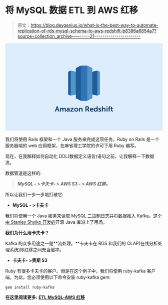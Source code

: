 # 将 MySQL 数据 ETL 到 AWS 红移

> 原文：<https://blog.devgenius.io/what-is-the-best-way-to-automate-replication-of-rds-mysql-schema-to-aws-redshift-b8386a6854a7?source=collection_archive---------21----------------------->

![](img/c9cce0003168e27e06527ce4bb7c0816.png)

我们将使用 Rails 框架和一个 Java 服务来完成这项任务。Ruby on Rails 是一个服务器端的 web 应用框架，在麻省理工学院的许可下用 Ruby 编写。

现在，在我解释如何自动化 DDL(数据定义语言)语句之前，让我解释一下数据流。

数据管道是这样的:

> ***MySQL - >卡夫卡- > AWS S3 - > AWS 红移。***

所以让我们一步一步地打破它:

*   **MySQL - >卡夫卡**

我们将使用一个 Java 服务来读取 MySQL 二进制日志并将数据推入 Kafka。[这个由 Stanley Shyiko 开发的](https://github.com/shyiko/mysql-binlog-connector-java)开源 Java 库派上了用场。

**我们为什么用卡夫卡？**

Kafka 的众多用途之一是**流处理。**卡夫卡在 RDS 和我们的 OLAP(在线分析处理系统)即红移之间充当缓冲。

*   **卡夫卡- >奥斯 S3**

Ruby 有很多卡夫卡的客户。但是在这个例子中，我们将使用 ruby-kafka 客户端。为此，您必须使用以下命令安装 ruby-kafka gem:

```
gem install ruby-kafka
```

**在这里阅读更多:** [**ETL MySQL-AWS 红移**](https://www.aureolls.com/etl-mysql-data-to-aws-redshift/)